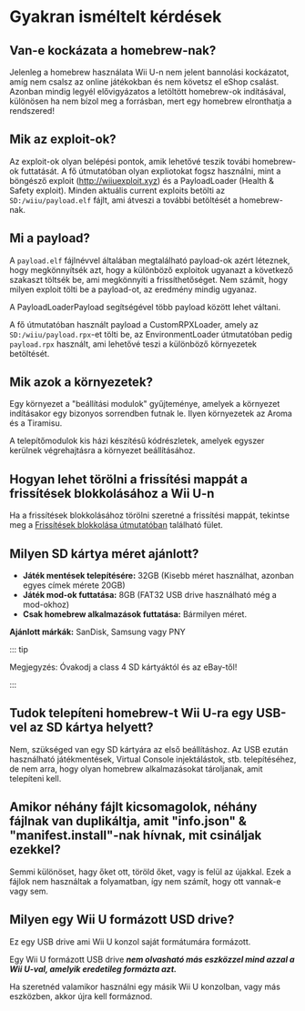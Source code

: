 # Gyakran isméltelt kérdések

## Van-e kockázata a homebrew-nak?

Jelenleg a homebrew használata Wii U-n nem jelent bannolási kockázatot, amíg nem csalsz az online játékokban és nem követsz el eShop csalást. Azonban mindig legyél elővigyázatos a letöltött homebrew-ok indításával, különösen ha nem bízol meg a forrásban, mert egy homebrew elronthatja a rendszered!

## Mik az exploit-ok?

Az exploit-ok olyan belépési pontok, amik lehetővé teszik továbi homebrew-ok futtatását. A fő útmutatóban olyan expliotokat fogsz használni, mint a böngésző exploit (http://wiiuexploit.xyz) és a PayloadLoader (Health & Safety exploit). Minden aktuális current exploits betölti az `SD:/wiiu/payload.elf` fájlt, ami átveszi a további betöltését a homebrew-nak.

## Mi a payload?

A `payload.elf` fájlnévvel általában megtalálható payload-ok azért léteznek, hogy megkönnyítsék azt, hogy a különböző exploitok ugyanazt a következő szakaszt töltsék be, ami megkönnyíti a frissíthetőséget. Nem számít, hogy milyen exploit tölti be a payload-ot, az eredmény mindig ugyanaz.

A PayloadLoaderPayload segítségével több payload között lehet váltani.

A fő útmutatóban használt payload a CustomRPXLoader, amely az `SD:/wiiu/payload.rpx`-et tölti be, az EnvironmentLoader útmutatóban pedig `payload.rpx` használt, ami lehetővé teszi a különböző környezetek betöltését.

## Mik azok a környezetek?

Egy környezet a "beállítási modulok" gyűjteménye, amelyek a környezet indításakor egy bizonyos sorrendben futnak le. Ilyen környezetek az Aroma és a Tiramisu.

A telepítőmodulok kis házi készítésű kódrészletek, amelyek egyszer kerülnek végrehajtásra a környezet beállításához.

## Hogyan lehet törölni a frissítési mappát a frissítések blokkolásához a Wii U-n

Ha a frissítések blokkolásához törölni szeretné a frissítési mappát, tekintse meg a [Frissítések blokkolása útmutatóban](block-updates) található fület.

## Milyen SD kártya méret ajánlott?

- **Játék mentések telepítésére:** 32GB (Kisebb méret használhat, azonban egyes címek mérete 20GB)
- **Játék mod-ok futtatása:** 8GB (FAT32 USB drive használható még a mod-okhoz)
- **Csak homebrew alkalmazások futtatása:** Bármilyen méret.

**Ajánlott márkák:** SanDisk, Samsung vagy PNY

::: tip

Megjegyzés: Óvakodj a class 4 SD kártyáktól és az eBay-től!

:::

## Tudok telepíteni homebrew-t Wii U-ra egy USB-vel az SD kártya helyett?

Nem, szükséged van egy SD kártyára az első beállításhoz. Az USB ezután használható játékmentések, Virtual Console injektálástok, stb. telepítéséhez, de nem arra, hogy olyan homebrew alkalmazásokat tároljanak, amit telepíteni kell.

## Amikor néhány fájlt kicsomagolok, néhány fájlnak van duplikáltja, amit "info.json" & "manifest.install"-nak hívnak, mit csináljak ezekkel?

Semmi különöset, hagy őket ott, töröld őket, vagy is felül az újakkal. Ezek a fájlok nem használtak a folyamatban, így nem számít, hogy ott vannak-e vagy sem.

## Milyen egy Wii U formázott USD drive?

Ez egy USB drive ami Wii U konzol saját formátumára formázott.

Egy Wii U formázott USB drive _**nem olvasható más eszközzel mind azzal a Wii U-val, amelyik eredetileg formázta azt.**_

Ha szeretnéd valamikor használni egy másik Wii U konzolban, vagy más eszközben, akkor újra kell formáznod.
